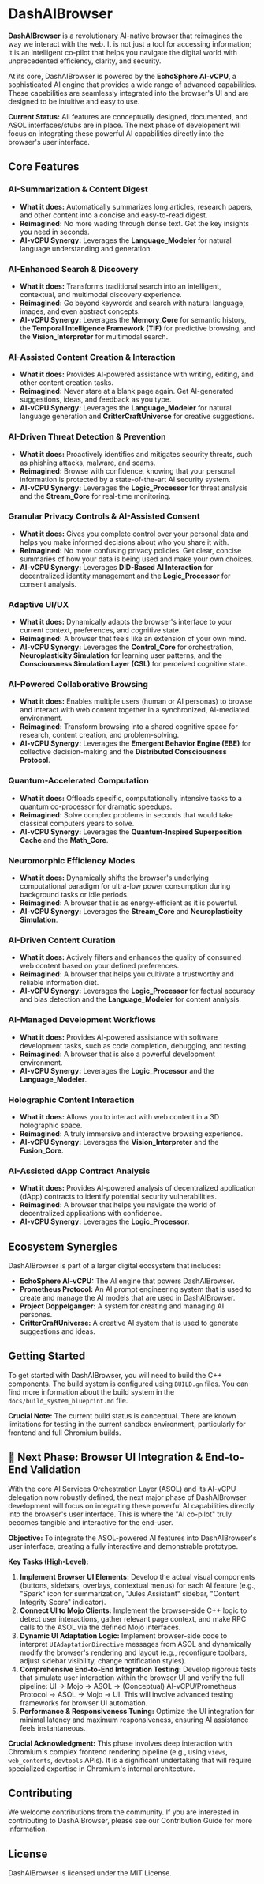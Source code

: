 # DashAIBrowser

**DashAIBrowser** is a revolutionary AI-native browser that reimagines the way we interact with the web. It is not just a tool for accessing information; it is an intelligent co-pilot that helps you navigate the digital world with unprecedented efficiency, clarity, and security.

At its core, DashAIBrowser is powered by the **EchoSphere AI-vCPU**, a sophisticated AI engine that provides a wide range of advanced capabilities. These capabilities are seamlessly integrated into the browser's UI and are designed to be intuitive and easy to use.

**Current Status:** All features are conceptually designed, documented, and ASOL interfaces/stubs are in place. The next phase of development will focus on integrating these powerful AI capabilities directly into the browser's user interface.

## Core Features

### AI-Summarization & Content Digest

*   **What it does:** Automatically summarizes long articles, research papers, and other content into a concise and easy-to-read digest.
*   **Reimagined:** No more wading through dense text. Get the key insights you need in seconds.
*   **AI-vCPU Synergy:** Leverages the **Language_Modeler** for natural language understanding and generation.

### AI-Enhanced Search & Discovery

*   **What it does:** Transforms traditional search into an intelligent, contextual, and multimodal discovery experience.
*   **Reimagined:** Go beyond keywords and search with natural language, images, and even abstract concepts.
*   **AI-vCPU Synergy:** Leverages the **Memory_Core** for semantic history, the **Temporal Intelligence Framework (TIF)** for predictive browsing, and the **Vision_Interpreter** for multimodal search.

### AI-Assisted Content Creation & Interaction

*   **What it does:** Provides AI-powered assistance with writing, editing, and other content creation tasks.
*   **Reimagined:** Never stare at a blank page again. Get AI-generated suggestions, ideas, and feedback as you type.
*   **AI-vCPU Synergy:** Leverages the **Language_Modeler** for natural language generation and **CritterCraftUniverse** for creative suggestions.

### AI-Driven Threat Detection & Prevention

*   **What it does:** Proactively identifies and mitigates security threats, such as phishing attacks, malware, and scams.
*   **Reimagined:** Browse with confidence, knowing that your personal information is protected by a state-of-the-art AI security system.
*   **AI-vCPU Synergy:** Leverages the **Logic_Processor** for threat analysis and the **Stream_Core** for real-time monitoring.

### Granular Privacy Controls & AI-Assisted Consent

*   **What it does:** Gives you complete control over your personal data and helps you make informed decisions about who you share it with.
*   **Reimagined:** No more confusing privacy policies. Get clear, concise summaries of how your data is being used and make your own choices.
*   **AI-vCPU Synergy:** Leverages **DID-Based AI Interaction** for decentralized identity management and the **Logic_Processor** for consent analysis.

### Adaptive UI/UX

*   **What it does:** Dynamically adapts the browser's interface to your current context, preferences, and cognitive state.
*   **Reimagined:** A browser that feels like an extension of your own mind.
*   **AI-vCPU Synergy:** Leverages the **Control_Core** for orchestration, **Neuroplasticity Simulation** for learning user patterns, and the **Consciousness Simulation Layer (CSL)** for perceived cognitive state.

### AI-Powered Collaborative Browsing

*   **What it does:** Enables multiple users (human or AI personas) to browse and interact with web content together in a synchronized, AI-mediated environment.
*   **Reimagined:** Transform browsing into a shared cognitive space for research, content creation, and problem-solving.
*   **AI-vCPU Synergy:** Leverages the **Emergent Behavior Engine (EBE)** for collective decision-making and the **Distributed Consciousness Protocol**.

### Quantum-Accelerated Computation

*   **What it does:** Offloads specific, computationally intensive tasks to a quantum co-processor for dramatic speedups.
*   **Reimagined:** Solve complex problems in seconds that would take classical computers years to solve.
*   **AI-vCPU Synergy:** Leverages the **Quantum-Inspired Superposition Cache** and the **Math_Core**.

### Neuromorphic Efficiency Modes

*   **What it does:** Dynamically shifts the browser's underlying computational paradigm for ultra-low power consumption during background tasks or idle periods.
*   **Reimagined:** A browser that is as energy-efficient as it is powerful.
*   **AI-vCPU Synergy:** Leverages the **Stream_Core** and **Neuroplasticity Simulation**.

### AI-Driven Content Curation

*   **What it does:** Actively filters and enhances the quality of consumed web content based on your defined preferences.
*   **Reimagined:** A browser that helps you cultivate a trustworthy and reliable information diet.
*   **AI-vCPU Synergy:** Leverages the **Logic_Processor** for factual accuracy and bias detection and the **Language_Modeler** for content analysis.

### AI-Managed Development Workflows

*   **What it does:** Provides AI-powered assistance with software development tasks, such as code completion, debugging, and testing.
*   **Reimagined:** A browser that is also a powerful development environment.
*   **AI-vCPU Synergy:** Leverages the **Logic_Processor** and the **Language_Modeler**.

### Holographic Content Interaction

*   **What it does:** Allows you to interact with web content in a 3D holographic space.
*   **Reimagined:** A truly immersive and interactive browsing experience.
*   **AI-vCPU Synergy:** Leverages the **Vision_Interpreter** and the **Fusion_Core**.

### AI-Assisted dApp Contract Analysis

*   **What it does:** Provides AI-powered analysis of decentralized application (dApp) contracts to identify potential security vulnerabilities.
*   **Reimagined:** A browser that helps you navigate the world of decentralized applications with confidence.
*   **AI-vCPU Synergy:** Leverages the **Logic_Processor**.

## Ecosystem Synergies

DashAIBrowser is part of a larger digital ecosystem that includes:

*   **EchoSphere AI-vCPU:** The AI engine that powers DashAIBrowser.
*   **Prometheus Protocol:** An AI prompt engineering system that is used to create and manage the AI models that are used in DashAIBrowser.
*   **Project Doppelganger:** A system for creating and managing AI personas.
*   **CritterCraftUniverse:** A creative AI system that is used to generate suggestions and ideas.

## Getting Started

To get started with DashAIBrowser, you will need to build the C++ components. The build system is configured using `BUILD.gn` files. You can find more information about the build system in the `docs/build_system_blueprint.md` file.

**Crucial Note:** The current build status is conceptual. There are known limitations for testing in the current sandbox environment, particularly for frontend and full Chromium builds.

## 🚀 Next Phase: Browser UI Integration & End-to-End Validation

With the core AI Services Orchestration Layer (ASOL) and its AI-vCPU delegation now robustly defined, the next major phase of DashAIBrowser development will focus on integrating these powerful AI capabilities directly into the browser's user interface. This is where the "AI co-pilot" truly becomes tangible and interactive for the end-user.

**Objective:** To integrate the ASOL-powered AI features into DashAIBrowser's user interface, creating a fully interactive and demonstrable prototype.

**Key Tasks (High-Level):**

1.  **Implement Browser UI Elements:** Develop the actual visual components (buttons, sidebars, overlays, contextual menus) for each AI feature (e.g., "Spark" icon for summarization, "Jules Assistant" sidebar, "Content Integrity Score" indicator).
2.  **Connect UI to Mojo Clients:** Implement the browser-side C++ logic to detect user interactions, gather relevant page context, and make RPC calls to the ASOL via the defined Mojo interfaces.
3.  **Dynamic UI Adaptation Logic:** Implement browser-side code to interpret `UIAdaptationDirective` messages from ASOL and dynamically modify the browser's rendering and layout (e.g., reconfigure toolbars, adjust sidebar visibility, change notification styles).
4.  **Comprehensive End-to-End Integration Testing:** Develop rigorous tests that simulate user interaction within the browser UI and verify the full pipeline: UI -> Mojo -> ASOL -> (Conceptual) AI-vCPU/Prometheus Protocol -> ASOL -> Mojo -> UI. This will involve advanced testing frameworks for browser UI automation.
5.  **Performance & Responsiveness Tuning:** Optimize the UI integration for minimal latency and maximum responsiveness, ensuring AI assistance feels instantaneous.

**Crucial Acknowledgment:** This phase involves deep interaction with Chromium's complex frontend rendering pipeline (e.g., using `views`, `web_contents`, `devtools` APIs). It is a significant undertaking that will require specialized expertise in Chromium's internal architecture.

## Contributing

We welcome contributions from the community. If you are interested in contributing to DashAIBrowser, please see our Contribution Guide for more information.

## License

DashAIBrowser is licensed under the MIT License.
